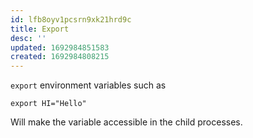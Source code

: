 ```yaml
---
id: lfb8oyv1pcsrn9xk21hrd9c
title: Export
desc: ''
updated: 1692984851583
created: 1692984808215
---
```


`export` environment variables such as 

```shell
export HI="Hello"
```

Will make the variable accessible in the child processes.

